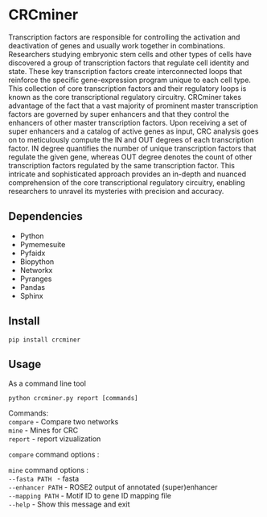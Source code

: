 # CRCminer
Transcription factors are responsible for controlling the activation and deactivation of genes and usually work together in combinations. Researchers studying embryonic stem cells and other types of cells have discovered a group of transcription factors that regulate cell identity and state. These key transcription factors create interconnected loops that reinforce the specific gene-expression program unique to each cell type. This collection of core transcription factors and their regulatory loops is known as the core transcriptional regulatory circuitry. CRCminer takes advantage of the fact that a vast majority of prominent master transcription factors are governed by super enhancers and that they control the enhancers of other master transcription factors. Upon receiving a set of super enhancers and a catalog of active genes as input, CRC analysis goes on to meticulously compute the IN and OUT degrees of each transcription factor. IN degree quantifies the number of unique transcription factors that regulate the given gene, whereas OUT degree denotes the count of other transcription factors regulated by the same transcription factor. This intricate and sophisticated approach provides an in-depth and nuanced comprehension of the core transcriptional regulatory circuitry, enabling researchers to unravel its mysteries with precision and accuracy.


## Dependencies 

* Python
* Pymemesuite
* Pyfaidx 
* Biopython
* Networkx
* Pyranges 
* Pandas
* Sphinx

## Install

```
pip install crcminer
```

## Usage

As a command line tool

```
python crcminer.py report [commands] 
```

Commands:  
`compare`  - Compare two networks  
`mine` - Mines for CRC  
`report` - report vizualization

`compare` command options :



`mine` command options :   
`--fasta PATH ` - fasta   
`--enhancer PATH` - ROSE2 output of annotated (super)enhancer  
`--mapping PATH` - Motif ID to gene ID mapping file   
`--help` - Show this message and exit  
